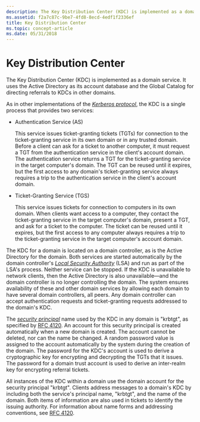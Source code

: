 ```yaml
---
description: The Key Distribution Center (KDC) is implemented as a domain service. It uses the Active Directory as its account database and the Global Catalog for directing referrals to KDCs in other domains.
ms.assetid: f2a7c87c-9be7-4fd8-8ecd-4edf1f2336ef
title: Key Distribution Center
ms.topic: concept-article
ms.date: 05/31/2018
---
```


# Key Distribution Center

The Key Distribution Center (KDC) is implemented as a domain service. It uses the Active Directory as its account database and the Global Catalog for directing referrals to KDCs in other domains.

As in other implementations of the [*Kerberos protocol*](../secgloss/k-gly.md), the KDC is a single process that provides two services:

-   Authentication Service (AS)

    This service issues ticket-granting tickets (TGTs) for connection to the ticket-granting service in its own domain or in any trusted domain. Before a client can ask for a ticket to another computer, it must request a TGT from the authentication service in the client's account domain. The authentication service returns a TGT for the ticket-granting service in the target computer's domain. The TGT can be reused until it expires, but the first access to any domain's ticket-granting service always requires a trip to the authentication service in the client's account domain.

-   Ticket-Granting Service (TGS)

    This service issues tickets for connection to computers in its own domain. When clients want access to a computer, they contact the ticket-granting service in the target computer's domain, present a TGT, and ask for a ticket to the computer. The ticket can be reused until it expires, but the first access to any computer always requires a trip to the ticket-granting service in the target computer's account domain.

The KDC for a domain is located on a domain controller, as is the Active Directory for the domain. Both services are started automatically by the domain controller's [*Local Security Authority*](../secgloss/l-gly.md) (LSA) and run as part of the LSA's process. Neither service can be stopped. If the KDC is unavailable to network clients, then the Active Directory is also unavailable—and the domain controller is no longer controlling the domain. The system ensures availability of these and other domain services by allowing each domain to have several domain controllers, all peers. Any domain controller can accept authentication requests and ticket-granting requests addressed to the domain's KDC.

The [*security principal*](../secgloss/s-gly.md) name used by the KDC in any domain is "krbtgt", as specified by [RFC 4120](https://www.ietf.org/rfc/rfc4120.txt). An account for this security principal is created automatically when a new domain is created. The account cannot be deleted, nor can the name be changed. A random password value is assigned to the account automatically by the system during the creation of the domain. The password for the KDC's account is used to derive a cryptographic key for encrypting and decrypting the TGTs that it issues. The password for a domain trust account is used to derive an inter-realm key for encrypting referral tickets.

All instances of the KDC within a domain use the domain account for the security principal "krbtgt". Clients address messages to a domain's KDC by including both the service's principal name, "krbtgt", and the name of the domain. Both items of information are also used in tickets to identify the issuing authority. For information about name forms and addressing conventions, see [RFC 4120](https://www.ietf.org/rfc/rfc4120.txt).

 

 
